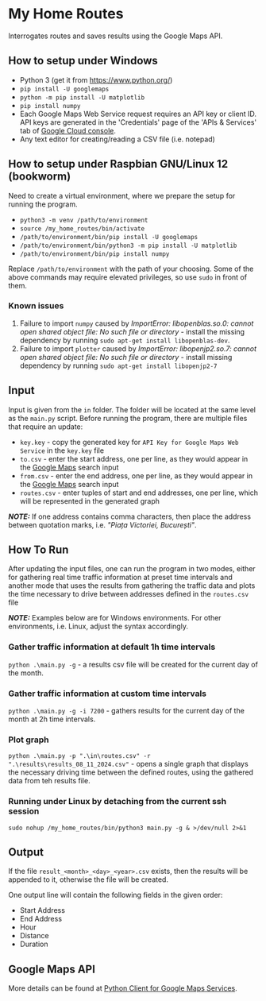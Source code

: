 # My Home Routes
Interrogates routes and saves results using the Google Maps API.

## How to setup under Windows
* Python 3 (get it from https://www.python.org/)
* `pip install -U googlemaps`
* `python -m pip install -U matplotlib`
* `pip install numpy`
* Each Google Maps Web Service request requires an API key or client ID. API keys are generated in the 'Credentials' page of the 'APIs & Services' tab of [Google Cloud console](https://console.cloud.google.com/apis/credentials).
* Any text editor for creating/reading a CSV file (i.e. notepad)

## How to setup under Raspbian GNU/Linux 12 (bookworm)
Need to create a virtual environment, where we prepare the setup for running the program.

* `python3 -m venv /path/to/environment`
* `source /my_home_routes/bin/activate`
* `/path/to/environment/bin/pip install -U googlemaps`
* `/path/to/environment/bin/python3 -m pip install -U matplotlib`
* `/path/to/environment/bin/pip install numpy`

Replace `/path/to/environment` with the path of your choosing. Some of the above commands may require elevated privileges, so use `sudo` in front of them.

### Known issues
1. Failure to import `numpy` caused by *ImportError: libopenblas.so.0: cannot open shared object file: No such file or directory* - install the missing dependency by running `sudo apt-get install libopenblas-dev`.
2. Failure to import `plotter` caused by *ImportError: libopenjp2.so.7: cannot open shared object file: No such file or directory* - install missing dependency by running `sudo apt-get install libopenjp2-7`

## Input
Input is given from the `in` folder. The folder will be located at the same level as the `main.py` script. Before running the program, there are multiple files that require an update:
* `key.key` - copy the generated key for `API Key for Google Maps Web Service` in the `key.key` file
* `to.csv` - enter the start address, one per line, as they would appear in the [Google Maps](https://www.google.com/maps) search input
* `from.csv` - enter the end address, one per line, as they would appear in the [Google Maps](https://www.google.com/maps) search input
* `routes.csv` - enter tuples of start and end addresses, one per line, which will be represented in the generated graph

**_NOTE:_** If one address contains comma characters, then place the address between quotation marks, i.e. *"Piața Victoriei, București"*.


## How To Run 

After updating the input files, one can run the program in two modes, either for gathering real time traffic information at preset time intervals and another mode that uses the results from gathering the traffic data and plots the time necessary to drive between addresses defined in the `routes.csv` file

**_NOTE:_** Examples below are for Windows environments. For other environments, i.e. Linux, adjust the syntax accordingly.

### Gather traffic information at default 1h time intervals

`python .\main.py -g` - a results csv file will be created for the current day of the month.

### Gather traffic information at custom time intervals

`python .\main.py -g -i 7200` - gathers results for the current day of the month at 2h time intervals.

### Plot graph 

`python .\main.py -p ".\in\routes.csv" -r ".\results\results_08_11_2024.csv"` - opens a single graph that displays the necessary driving time between the defined routes, using the gathered data from teh results file.

### Running under Linux by detaching from the current ssh session

`sudo nohup /my_home_routes/bin/python3 main.py -g & >/dev/null 2>&1`

## Output
If the file `result_<month>_<day>_<year>.csv` exists, then the results will be appended to it, otherwise the file will be created.

One output line will contain the following fields in the given order:
* Start Address
* End Address
* Hour
* Distance
* Duration

## Google Maps API
More details can be found at [Python Client for Google Maps Services](https://github.com/googlemaps/google-maps-services-python?tab=readme-ov-file).